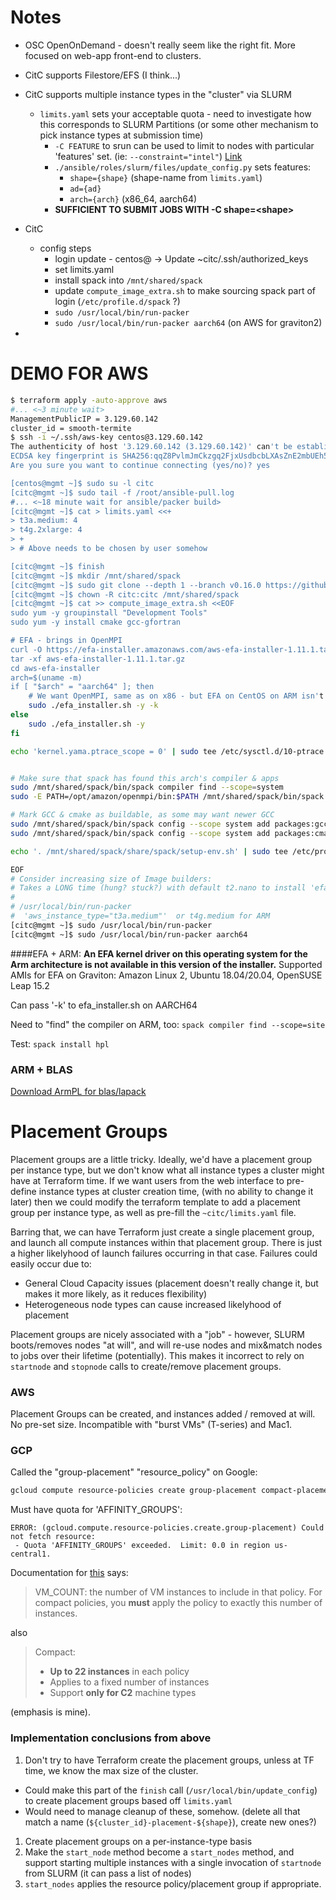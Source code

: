 # Notes

  - OSC OpenOnDemand - doesn't really seem like the right fit.  More focused on web-app front-end to clusters.

  - CitC supports Filestore/EFS (I think...) 
  - CitC supports multiple instance types in the "cluster" via SLURM
    - `limits.yaml` sets your acceptable quota - need to investigate how this corresponds to SLURM Partitions (or some other mechanism to pick instance types at submission time)
      - `-C FEATURE` to srun can be used to limit to nodes with particular 'features' set.  (ie: `--constraint="intel"`) [Link](https://slurm.schedmd.com/srun.html#OPT_constraint)
      - `./ansible/roles/slurm/files/update_config.py` sets features:
        - `shape={shape}` (shape-name from `limits.yaml`)
        - `ad={ad}`
        - `arch={arch}`  (x86_64, aarch64)
      - **SUFFICIENT TO SUBMIT JOBS WITH -C shape=\<shape>**


- CitC
  - config steps
    - login update - centos@<ip> -> Update ~citc/.ssh/authorized_keys
    - set limits.yaml
    - install spack into `/mnt/shared/spack`
    - update `compute_image_extra.sh` to make sourcing spack part of login (`/etc/profile.d/spack` ?)
    - `sudo /usr/local/bin/run-packer`
    - `sudo /usr/local/bin/run-packer aarch64` (on AWS for graviton2)
- 



# DEMO FOR AWS

~~~bash
$ terraform apply -auto-approve aws
#... <~3 minute wait>
ManagementPublicIP = 3.129.60.142
cluster_id = smooth-termite
$ ssh -i ~/.ssh/aws-key centos@3.129.60.142
The authenticity of host '3.129.60.142 (3.129.60.142)' can't be established.
ECDSA key fingerprint is SHA256:qqZ8PvlmJmCkzgq2FjxUsdbcbLXAsZnE2mbUEh5jwxE.
Are you sure you want to continue connecting (yes/no)? yes

[centos@mgmt ~]$ sudo su -l citc
[citc@mgmt ~]$ sudo tail -f /root/ansible-pull.log
#... <~18 minute wait for ansible/packer build>
[citc@mgmt ~]$ cat > limits.yaml <<+
> t3a.medium: 4
> t4g.2xlarge: 4
> +
> # Above needs to be chosen by user somehow

[citc@mgmt ~]$ finish
[citc@mgmt ~]$ mkdir /mnt/shared/spack
[citc@mgmt ~]$ sudo git clone --depth 1 --branch v0.16.0 https://github.com/spack/spack.git /mnt/shared/spack
[citc@mgmt ~]$ chown -R citc:citc /mnt/shared/spack
[citc@mgmt ~]$ cat >> compute_image_extra.sh <<EOF
sudo yum -y groupinstall "Development Tools"
sudo yum -y install cmake gcc-gfortran

# EFA - brings in OpenMPI
curl -O https://efa-installer.amazonaws.com/aws-efa-installer-1.11.1.tar.gz
tar -xf aws-efa-installer-1.11.1.tar.gz
cd aws-efa-installer
arch=$(uname -m)
if [ "$arch" = "aarch64" ]; then
    # We want OpenMPI, same as on x86 - but EFA on CentOS on ARM isn't yet supported.
    sudo ./efa_installer.sh -y -k
else
    sudo ./efa_installer.sh -y
fi

echo 'kernel.yama.ptrace_scope = 0' | sudo tee /etc/sysctl.d/10-ptrace.conf


# Make sure that spack has found this arch's compiler & apps
sudo /mnt/shared/spack/bin/spack compiler find --scope=system
sudo -E PATH=/opt/amazon/openmpi/bin:$PATH /mnt/shared/spack/bin/spack external find --scope system --not-buildable

# Mark GCC & cmake as buildable, as some may want newer GCC
sudo /mnt/shared/spack/bin/spack config --scope system add packages:gcc:buildable:true
sudo /mnt/shared/spack/bin/spack config --scope system add packages:cmake:buildable:true

echo '. /mnt/shared/spack/share/spack/setup-env.sh' | sudo tee /etc/profile.d/99-spack.sh

EOF
# Consider increasing size of Image builders:
# Takes a LONG time (hung? stuck?) with default t2.nano to install 'efa' package (perhaps DKMS in background?)
#
# /usr/local/bin/run-packer
#  'aws_instance_type="t3a.medium"'  or t4g.medium for ARM
[citc@mgmt ~]$ sudo /usr/local/bin/run-packer
[citc@mgmt ~]$ sudo /usr/local/bin/run-packer aarch64

~~~

####EFA + ARM:
**An EFA kernel driver on this operating system for the Arm architecture is not available in this version of the installer.**
Supported AMIs for EFA on Graviton:  Amazon Linux 2, Ubuntu 18.04/20.04, OpenSUSE Leap 15.2

Can pass '-k' to efa_installer.sh on AARCH64

Need to "find" the compiler on ARM, too:
`spack compiler find --scope=site`


Test:  `spack install hpl`

### ARM + BLAS
[Download ArmPL for blas/lapack](https://developer.arm.com/tools-and-software/server-and-hpc/downloads/arm-performance-libraries)


# Placement Groups
Placement groups are a little tricky.  Ideally, we'd have a placement group per instance type, but we don't know what all instance types a cluster might have at Terraform time.  If we want users from the web interface to pre-define instance types at cluster creation time, (with no ability to change it later) then we could modify the terraform template to add a placement group per instance type, as well as pre-fill the `~citc/limits.yaml` file.

Barring that, we can have Terraform just create a single placement group, and launch all compute instances within that placement group.  There is just a higher likelyhood of launch failures occurring in that case.  Failures could easily occur due to:

  * General Cloud Capacity issues (placement doesn't really change it, but makes it more likely, as it reduces flexibility)
  * Heterogeneous node types can cause increased likelyhood of placement

Placement groups are nicely associated with a "job" - however, SLURM boots/removes nodes "at will", and will re-use nodes and mix&match nodes to jobs over their lifetime (potentially). This makes it incorrect to rely on `startnode` and `stopnode` calls to create/remove placement groups.

### AWS

Placement Groups can be created, and instances added / removed at will.  No pre-set size.  Incompatible with "burst VMs" (T-series) and Mac1.

### GCP
Called the "group-placement" "resource_policy" on Google:

```sh
gcloud compute resource-policies create group-placement compact-placement  --collocation COLLOCATED --vm-count 10 --project gcluster-discovery
```

Must have quota for 'AFFINITY_GROUPS':

```
ERROR: (gcloud.compute.resource-policies.create.group-placement) Could not fetch resource:
 - Quota 'AFFINITY_GROUPS' exceeded.  Limit: 0.0 in region us-central1.
```

Documentation for [this](https://cloud.google.com/compute/docs/instances/define-instance-placement#compact) says:
> VM_COUNT: the number of VM instances to include in that policy. For compact policies, you **must** apply the policy to exactly this number of instances.

also

> Compact:
> 
>   * **Up to 22 instances** in each policy
>   * Applies to a fixed number of instances
>   * Support **only for C2** machine types

(emphasis is mine).


### Implementation conclusions from above

1. Don't try to have Terraform create the placement groups, unless at TF time, we know the max size of the cluster.
  - Could make this part of the `finish` call (`/usr/local/bin/update_config`) to create placement groups based off `limits.yaml`
  - Would need to manage cleanup of these, somehow. (delete all that match a name (`${cluster_id}-placement-${shape}`), create new ones?)
1. Create placement groups on a per-instance-type basis
1. Make the `start_node` method become a `start_nodes` method, and support starting multiple instances with a single invocation of `startnode` from SLURM (it can pass a list of nodes)
1. `start_nodes` applies the resource policy/placement group if appropriate.
